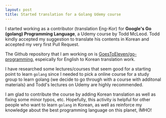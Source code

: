 ```yaml
---
layout: post
title: Started translation for a Golang Udemy course
---
```


I started working as a contributor (translation Eng-Kor) for **Google's Go (golang) Programming Language**, a Udemy course by Todd McLeod. Todd kindly accepted my suggestion to translate his contents in Korean and accepted my very first Pull Request.

The Github repository that I am working on is [GoesToEleven/go-programming](https://github.com/GoesToEleven/go-programming), espeically for English to Korean translation work.  

I have researched some lectures/courses that seem good for a starting point to learn `golang` since I needed to pick a online course for a study group to learn golang (we decide to go through with a course with additonal materials) and Todd's lectures on Udemy are highly recommended.  

I am glad to contribute the course by adding Korean translation as well as fixing some minor typos, etc. Hopefully, this activity is helpful for other people who want to learn `golang` in Korean, as well as reinforce my knowledge about the best programming language on this planet, IMHO!